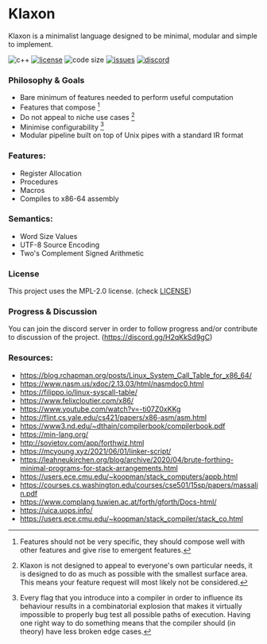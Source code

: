 # Klaxon

Klaxon is a minimalist language designed to be minimal, modular and simple to implement.

![c++](https://img.shields.io/badge/c%2B%2B-%3E%3D17-blue.svg?style=flat)
[![license](https://img.shields.io/github/license/Jackojc/klaxon.svg?style=flat)](./LICENSE)
![code size](https://img.shields.io/github/languages/code-size/Jackojc/klaxon?style=flat-square)
[![issues](https://img.shields.io/github/issues/Jackojc/klaxon.svg?style=flat)](https://github.com/Jackojc/klaxon/issues)
[![discord](https://img.shields.io/discord/537732103765229590.svg?label=discord&style=flat)](https://discord.gg/H2qKkSd9gC)

### Philosophy & Goals
- Bare minimum of features needed to perform useful computation
- Features that compose [^1]
- Do not appeal to niche use cases [^2]
- Minimise configurability [^3]
- Modular pipeline built on top of Unix pipes with a standard IR format

[^1]: Features should not be very specific, they should compose well with other
features and give rise to emergent features.
[^2]: Klaxon is not designed to appeal to everyone's own particular needs, it is
designed to do as much as possible with the smallest surface area. This means your
feature request will most likely not be considered.
[^3]: Every flag that you introduce into a compiler in order to influence its
behaviour results in a combinatorial explosion that makes it virtually impossible
to properly bug test all possible paths of execution. Having one right way to
do something means that the compiler should (in theory) have less broken edge cases.

### Features:
- Register Allocation
- Procedures
- Macros
- Compiles to x86-64 assembly

### Semantics:
- Word Size Values
- UTF-8 Source Encoding
- Two's Complement Signed Arithmetic

### License
This project uses the MPL-2.0 license. (check [LICENSE](LICENSE))

### Progress & Discussion
You can join the discord server in order to follow progress and/or contribute to discussion of the project. (https://discord.gg/H2qKkSd9gC)

### Resources:
- https://blog.rchapman.org/posts/Linux_System_Call_Table_for_x86_64/
- https://www.nasm.us/xdoc/2.13.03/html/nasmdoc0.html
- https://filippo.io/linux-syscall-table/
- https://www.felixcloutier.com/x86/
- https://www.youtube.com/watch?v=-ti07Z0xKKg
- https://flint.cs.yale.edu/cs421/papers/x86-asm/asm.html
- https://www3.nd.edu/~dthain/compilerbook/compilerbook.pdf
- https://min-lang.org/
- http://sovietov.com/app/forthwiz.html
- https://mcyoung.xyz/2021/06/01/linker-script/
- https://leahneukirchen.org/blog/archive/2020/04/brute-forthing-minimal-programs-for-stack-arrangements.html
- https://users.ece.cmu.edu/~koopman/stack_computers/appb.html
- https://courses.cs.washington.edu/courses/cse501/15sp/papers/massalin.pdf
- https://www.complang.tuwien.ac.at/forth/gforth/Docs-html/
- https://uica.uops.info/
- https://users.ece.cmu.edu/~koopman/stack_compiler/stack_co.html

